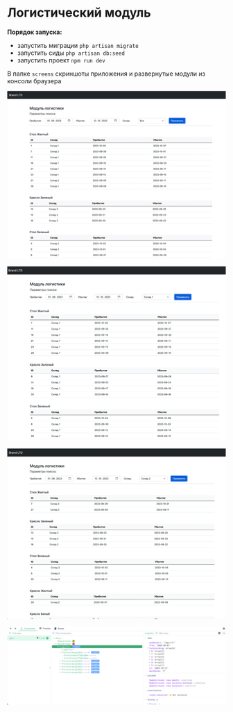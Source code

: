 # Логистический модуль

**Порядок запуска:**
- запустить миграции ```php artisan migrate```
- запустить сиды ```php artisan db:seed```
- запустить проект ```npm run dev```

В папке ```screens``` скриншоты приложения и развернутые модули из консоли браузера

![Фильтр по всем складам](screens/1.png)


![Фильтр по одному из складов](screens/2.png)


![Фильтр по одному из складов](screens/3.png)


![Vue-компоненты приложения](screens/4.png)
